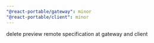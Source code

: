 ```yaml
---
"@react-portable/gateway": minor
"@react-portable/client": minor
---
```


delete preview remote specification at gateway and client
